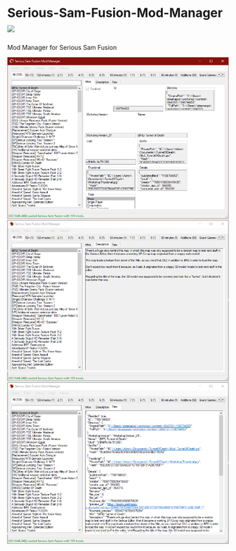 # Serious-Sam-Fusion-Mod-Manager ![](https://img.shields.io/github/downloads/Bluscream/Serious-Sam-Fusion-Mod-Manager/total)

Mod Manager for Serious Sam Fusion

![](https://raw.githubusercontent.com/Bluscream/Serious-Sam-Fusion-Mod-Manager/master/SSFModManager_2021-02-08_03-16-03.png)
![](https://raw.githubusercontent.com/Bluscream/Serious-Sam-Fusion-Mod-Manager/master/SSFModManager_2021-02-08_03-17-24.png)
![](https://raw.githubusercontent.com/Bluscream/Serious-Sam-Fusion-Mod-Manager/master/SSFModManager_2021-02-08_03-17-28.png)
